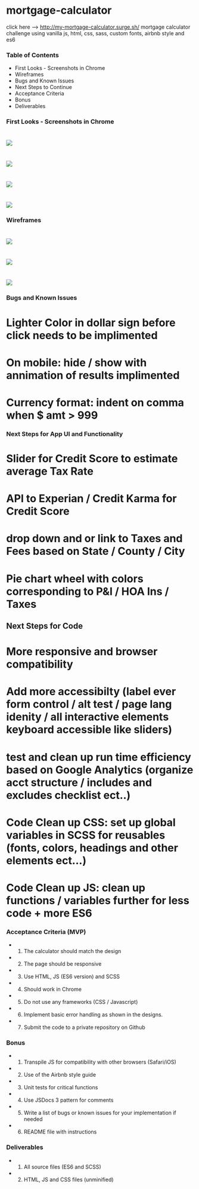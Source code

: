 # mortgage-calculator
click here --> http://my-mortgage-calculator.surge.sh/ 
mortgage calculator challenge using vanilla js, html, css, sass, custom fonts, airbnb style and es6

### Table of Contents
- First Looks - Screenshots in Chrome
- Wireframes
- Bugs and Known Issues
- Next Steps to Continue
- Acceptance Criteria
- Bonus
- Deliverables

### First Looks - Screenshots in Chrome
# ![](images/screenshots/mort-calc-1.png)
# ![](images/screenshots/mort-calc-2.png)
# ![](images/screenshots/mort-calc-3.png)
# ![](images/screenshots/mort-calc-4.png)

### Wireframes
# ![](images/screenshots/wireframe-1.png)
# ![](images/screenshots/wireframe-2.png)
# ![](images/screenshots/wireframe-3.png)

### Bugs and Known Issues
# Lighter Color in dollar sign before click needs to be implimented
# On mobile: hide / show with annimation of results implimented
# Currency format: indent on comma when $ amt > 999

### Next Steps for App UI and Functionality
# Slider for Credit Score to estimate average Tax Rate
# API to Experian / Credit Karma for Credit Score
# drop down and or link to Taxes and Fees based on State / County / City
# Pie chart wheel with colors corresponding to P&I / HOA Ins / Taxes

## Next Steps for Code
# More responsive and browser compatibility
# Add more accessibilty (label ever form control / alt test / page lang idenity / all interactive elements keyboard accessible like sliders)
# test and clean up run time efficiency based on Google Analytics (organize acct structure / includes and excludes checklist ect..)
# Code Clean up CSS: set up global variables in SCSS for reusables (fonts, colors, headings and other elements ect...)
# Code Clean up JS: clean up functions / variables further for less code + more ES6

### Acceptance Criteria (MVP)
- 1. The calculator should match the design
- 2. The page should be responsive
- 3. Use HTML, JS (ES6 version) and SCSS
- 4. Should work in Chrome
- 5. Do not use any frameworks (CSS / Javascript)
- 6. Implement basic error handling as shown in the designs.
- 7. Submit the code to a private repository on Github

### Bonus
- 1. Transpile JS for compatibility with other browsers (Safari/iOS)
- 2. Use of the Airbnb style guide
- 3. Unit tests for critical functions
- 4. Use JSDocs 3 pattern for comments
- 5. Write a list of bugs or known issues for your implementation if needed
- 6. README file with instructions

### Deliverables
- 1. All source files (ES6 and SCSS)
- 2. HTML, JS and CSS files (unminified)
